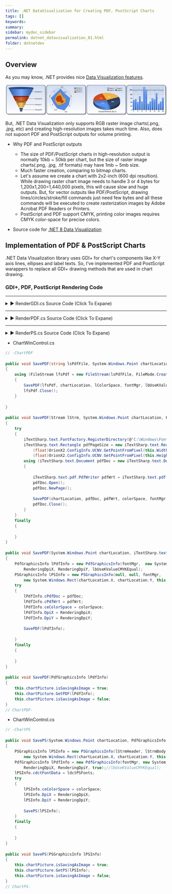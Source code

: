 ```yaml
---
title: .NET DataVisualization for Creating PDF, PostScript Charts 
tags: []
keywords:
summary: 
sidebar: mydoc_sidebar
permalink: dotnet_datavisualization_01.html
folder: dotnetdev
---
```


## Overview

As you may know, .NET provides nice [Data Visualization features](https://github.com/dotnet/winforms-datavisualization/tree/main).

![Chart Sample Images](chart_samples.png)

But, .NET Data Visualization only supports RGB raster image charts(.png, .jpg, etc) and creating high-resolution images takes much time. Also, does not supoort PDF and PostScript outputs for volume printing.

- Why PDF and PostScript outputs
    - The size of PDF/PostScript charts in high-resolution output is normally 10kb ~ 50kb per chart, but the size of raster image charts(.png, .jpg, .tif formats) may have 1mb ~ 5mb size.
    - Much faster creation, comparing to bitmap charts.
    - Let's assume we create a chart with 2x2-inch (600 dpi resultion). While drawing raster chart image needs to handle 3 or 4 bytes for 1,200x1,200=1,440,000 pixels, this will cause slow and huge outputs. But, for vector outputs like PDF/PostScript, drawing lines/circles/stroke/fill commands just need few bytes and all these commands will be executed to create rasterization images by Adobe Acrobat PDF Readers or Printers.
    - PostScript and PDF support CMYK, printing color images requires CMYK color-space for precise colors.

- Source code for [.NET 8 Data Visualization](https://github.com/heungwook/NET8_DataVisualization)


## Implementation of PDF & PostScript Charts

.NET Data Visualization library uses GDI+ for chart's components like X-Y axis lines, ellipses and label texts. So, I've implemented PDF and PostScript warappers to replace all GDI+ drawing methods that are used in chart drawing.

### GDI+, PDF, PostScript Rendering Code


- - -

<details>

<summary> ▶ RenderGDI.cs Source Code (Click To Expane)</summary> 

<pre>

<code>

//-------------------------------------------------------------
// <copyright company=�Microsoft Corporation?
//   Copyright ?Microsoft Corporation. All Rights Reserved.
// </copyright>
//-------------------------------------------------------------
// @owner=alexgor, deliant
//=================================================================
//  File:		RenderGDI.cs
//
//  Namespace:	DataVisualization.Charting
//
//	Classes:	RenderGDI
//
//  Purpose:	RenderGDI class is chart GDI+ rendering engine. It 
//              implements IChartRenderingEngine interface by mapping 
//              its methods to the drawing methods of GDI+. This 
//              rendering engine do not support animation.
//
//	Reviwed:	AG - Jul 15, 2003
//              AG - Microsoft 14, 2007
//
//===================================================================

#region Used namespaces

using System;
using System.Drawing;
using System.Drawing.Drawing2D;
using System.Drawing.Text;
using System.Drawing.Imaging;
using System.ComponentModel;
using System.Collections;
using System.Diagnostics.CodeAnalysis;

#if Microsoft_CONTROL

using Orion.DataVisualization.Charting.Utilities;
using Orion.DataVisualization.Charting.Borders3D;
#else
    //using System.Web.UI.DataVisualization.Charting.Utilities;
    //using System.Web.UI.DataVisualization.Charting.Borders3D;
#endif

#endregion

#if Microsoft_CONTROL
    namespace Orion.DataVisualization.Charting
#else
namespace System.Web.UI.DataVisualization.Charting

#endif
{
    /// <summary>
    /// GdiGraphics class is chart GDI+ rendering engine.
    /// </summary>
    [SuppressMessage("Microsoft.Naming", "CA1704:IdentifiersShouldBeSpelledCorrectly", MessageId = "Gdi")]
    internal class RenderGDI : IChartRenderingEngine
    {

        #region Constructors

        /// <summary>
        /// Default constructor
        /// </summary>
        public RenderGDI()
        {
        }

        #endregion // Constructor

        #region Drawing Methods

        /// <summary>
        /// Draws a line connecting two PointF structures.
        /// </summary>
        /// <param name="pen">Pen object that determines the color, width, and style of the line.</param>
        /// <param name="pt1">PointF structure that represents the first point to connect.</param>
        /// <param name="pt2">PointF structure that represents the second point to connect.</param>
        public void DrawLine(
            Pen pen,
            PointF pt1,
            PointF pt2
            )
        {
            _graphics.DrawLine(pen.ToGdiPen(), pt1, pt2);
        }

        /// <summary>
        /// Draws a line connecting the two points specified by coordinate pairs.
        /// </summary>
        /// <param name="pen">Pen object that determines the color, width, and style of the line.</param>
        /// <param name="x1">x-coordinate of the first point.</param>
        /// <param name="y1">y-coordinate of the first point.</param>
        /// <param name="x2">x-coordinate of the second point.</param>
        /// <param name="y2">y-coordinate of the second point.</param>
        public void DrawLine(
            Pen pen,
            float x1,
            float y1,
            float x2,
            float y2
            )
        {
            _graphics.DrawLine(pen.ToGdiPen(), x1, y1, x2, y2 );
        }

        /// <summary>
        /// Draws the specified portion of the specified Image object at the specified location and with the specified size.
        /// </summary>
        /// <param name="image">Image object to draw.</param>
        /// <param name="destRect">Rectangle structure that specifies the location and size of the drawn image. The image is scaled to fit the rectangle.</param>
        /// <param name="srcX">x-coordinate of the upper-left corner of the portion of the source image to draw.</param>
        /// <param name="srcY">y-coordinate of the upper-left corner of the portion of the source image to draw.</param>
        /// <param name="srcWidth">Width of the portion of the source image to draw.</param>
        /// <param name="srcHeight">Height of the portion of the source image to draw.</param>
        /// <param name="srcUnit">Member of the GraphicsUnit enumeration that specifies the units of measure used to determine the source rectangle.</param>
        /// <param name="imageAttr">ImageAttributes object that specifies recoloring and gamma information for the image object.</param>
        public void DrawImage(
            System.Drawing.Image image,
            Rectangle destRect,
            int srcX,
            int srcY,
            int srcWidth,
            int srcHeight,
            GraphicsUnit srcUnit,
            ImageAttributes imageAttr
            )
        {
            _graphics.DrawImage( 
                    image,
                    destRect,
                    srcX,
                    srcY,
                    srcWidth,
                    srcHeight,
                    srcUnit,
                    imageAttr
                );
        }

        /// <summary>
        /// Draws an ellipse defined by a bounding rectangle specified by 
        /// a pair of coordinates: a height, and a width.
        /// </summary>
        /// <param name="pen">Pen object that determines the color, width, and style of the ellipse.</param>
        /// <param name="x">x-coordinate of the upper-left corner of the bounding rectangle that defines the ellipse.</param>
        /// <param name="y">y-coordinate of the upper-left corner of the bounding rectangle that defines the ellipse.</param>
        /// <param name="width">Width of the bounding rectangle that defines the ellipse.</param>
        /// <param name="height">Height of the bounding rectangle that defines the ellipse.</param>
        public void DrawEllipse(
            Pen pen,
            float x,
            float y,
            float width,
            float height
            )
        {
            _graphics.DrawEllipse(pen.ToGdiPen(), x, y, width, height );
        }

        /// <summary>
        /// Draws a cardinal spline through a specified array of PointF structures 
        /// using a specified tension. The drawing begins offset from 
        /// the beginning of the array.
        /// </summary>
        /// <param name="pen">Pen object that determines the color, width, and height of the curve.</param>
        /// <param name="points">Array of PointF structures that define the spline.</param>
        /// <param name="offset">Offset from the first element in the array of the points parameter to the starting point in the curve.</param>
        /// <param name="numberOfSegments">Number of segments after the starting point to include in the curve.</param>
        /// <param name="tension">Value greater than or equal to 0.0F that specifies the tension of the curve.</param>
        public void DrawCurve(
            Pen pen,
            PointF[] points,
            int offset,
            int numberOfSegments,
            float tension
            )
        {
            _graphics.DrawCurve(pen.ToGdiPen(), points, offset,  numberOfSegments, tension );
        }

        /// <summary>
        /// Draws a rectangle specified by a coordinate pair: a width, and a height.
        /// </summary>
        /// <param name="pen">Pen object that determines the color, width, and style of the rectangle.</param>
        /// <param name="x">x-coordinate of the upper-left corner of the rectangle to draw.</param>
        /// <param name="y">y-coordinate of the upper-left corner of the rectangle to draw.</param>
        /// <param name="width">Width of the rectangle to draw.</param>
        /// <param name="height">Height of the rectangle to draw.</param>
        public void DrawRectangle(
            Pen pen,
            int x,
            int y,
            int width,
            int height
            )
        {
            _graphics.DrawRectangle(pen.ToGdiPen(), x, y, width, height );
        }

        /// <summary>
        /// Draws a polygon defined by an array of PointF structures.
        /// </summary>
        /// <param name="pen">Pen object that determines the color, width, and style of the polygon.</param>
        /// <param name="points">Array of PointF structures that represent the vertices of the polygon.</param>
        public void DrawPolygon(
            Pen pen,
            PointF[] points
            )
        {
            _graphics.DrawPolygon(pen.ToGdiPen(), points );
        }

        /// <summary>
        /// Draws the specified text string in the specified rectangle with the specified Brush and Font objects using the formatting properties of the specified StringFormat object.
        /// </summary>
        /// <param name="s">String to draw.</param>
        /// <param name="font">Font object that defines the text format of the string.</param>
        /// <param name="brush">Brush object that determines the color and texture of the drawn text.</param>
        /// <param name="layoutRectangle">RectangleF structure that specifies the location of the drawn text.</param>
        /// <param name="format">StringFormat object that specifies formatting properties, such as line spacing and alignment, that are applied to the drawn text.</param>
        public void DrawString(
            string s,
            Font font,
            Brush brush,
            RectangleF layoutRectangle,
            StringFormat format
            )
        {
            _graphics.DrawString( s, font, brush.ToGdiBrush(), layoutRectangle, format );
        }

        /// <summary>
        /// Draws the specified text string at the specified location with the specified Brush and Font objects using the formatting properties of the specified StringFormat object.
        /// </summary>
        /// <param name="s">String to draw.</param>
        /// <param name="font">Font object that defines the text format of the string.</param>
        /// <param name="brush">Brush object that determines the color and texture of the drawn text.</param>
        /// <param name="point">PointF structure that specifies the upper-left corner of the drawn text.</param>
        /// <param name="format">StringFormat object that specifies formatting properties, such as line spacing and alignment, that are applied to the drawn text.</param>
        public void DrawString(
            string s,
            Font font,
            Brush brush,
            PointF point,
            StringFormat format
            )
        {
            _graphics.DrawString( s, font, brush.ToGdiBrush(), point, format );
        }

        /// <summary>
        /// Draws the specified portion of the specified Image object at the specified location and with the specified size.
        /// </summary>
        /// <param name="image">Image object to draw.</param>
        /// <param name="destRect">Rectangle structure that specifies the location and size of the drawn image. The image is scaled to fit the rectangle.</param>
        /// <param name="srcX">x-coordinate of the upper-left corner of the portion of the source image to draw.</param>
        /// <param name="srcY">y-coordinate of the upper-left corner of the portion of the source image to draw.</param>
        /// <param name="srcWidth">Width of the portion of the source image to draw.</param>
        /// <param name="srcHeight">Height of the portion of the source image to draw.</param>
        /// <param name="srcUnit">Member of the GraphicsUnit enumeration that specifies the units of measure used to determine the source rectangle.</param>
        /// <param name="imageAttrs">ImageAttributes object that specifies recoloring and gamma information for the image object.</param>
        public void DrawImage(
            System.Drawing.Image image,
            Rectangle destRect,
            float srcX,
            float srcY,
            float srcWidth,
            float srcHeight,
            GraphicsUnit srcUnit,
            ImageAttributes imageAttrs
            )
        {
            _graphics.DrawImage( image, destRect, srcX, srcY, srcWidth, srcHeight, srcUnit, imageAttrs );
        }

        /// <summary>
        /// Draws a rectangle specified by a coordinate pair: a width, and a height.
        /// </summary>
        /// <param name="pen">A Pen object that determines the color, width, and style of the rectangle.</param>
        /// <param name="x">The x-coordinate of the upper-left corner of the rectangle to draw.</param>
        /// <param name="y">The y-coordinate of the upper-left corner of the rectangle to draw.</param>
        /// <param name="width">The width of the rectangle to draw.</param>
        /// <param name="height">The height of the rectangle to draw.</param>
        public void DrawRectangle(
            Pen pen,
            float x,
            float y,
            float width,
            float height
            )
        {
            _graphics.DrawRectangle(pen.ToGdiPen(), x, y, width, height );
        }

        /// <summary>
        /// Draws a GraphicsPath object.
        /// </summary>
        /// <param name="pen">Pen object that determines the color, width, and style of the path.</param>
        /// <param name="path">GraphicsPath object to draw.</param>
        public void DrawPath(
            Pen pen,
            GraphicsPath path
            )
        {
            _graphics.DrawPath(pen.ToGdiPen(), path );
        }

        /// <summary>
        /// Draws a pie shape defined by an ellipse specified by a coordinate pair: a width, a height and two radial lines.
        /// </summary>
        /// <param name="pen">Pen object that determines the color, width, and style of the pie shape.</param>
        /// <param name="x">x-coordinate of the upper-left corner of the bounding rectangle that defines the ellipse from which the pie shape comes.</param>
        /// <param name="y">y-coordinate of the upper-left corner of the bounding rectangle that defines the ellipse from which the pie shape comes.</param>
        /// <param name="width">Width of the bounding rectangle that defines the ellipse from which the pie shape comes.</param>
        /// <param name="height">Height of the bounding rectangle that defines the ellipse from which the pie shape comes.</param>
        /// <param name="startAngle">Angle measured in degrees clockwise from the x-axis to the first side of the pie shape.</param>
        /// <param name="sweepAngle">Angle measured in degrees clockwise from the startAngle parameter to the second side of the pie shape.</param>
        public void DrawPie(
            Pen pen,
            float x,
            float y,
            float width,
            float height,
            float startAngle,
            float sweepAngle
            )
        {
            _graphics.DrawPie(pen.ToGdiPen(), x, y, width, height, startAngle, sweepAngle );
        }

        /// <summary>
        /// Draws an arc representing a portion of an ellipse specified by a pair of coordinates: a width, and a height.
        /// </summary>
        /// <param name="pen">Pen object that determines the color, width, and style of the arc.</param>
        /// <param name="x">x-coordinate of the upper-left corner of the rectangle that defines the ellipse.</param>
        /// <param name="y">y-coordinate of the upper-left corner of the rectangle that defines the ellipse.</param>
        /// <param name="width">Width of the rectangle that defines the ellipse.</param>
        /// <param name="height">Height of the rectangle that defines the ellipse.</param>
        /// <param name="startAngle">Angle in degrees measured clockwise from the x-axis to the starting point of the arc.</param>
        /// <param name="sweepAngle">Angle in degrees measured clockwise from the startAngle parameter to ending point of the arc.</param>
        public void DrawArc(
            Pen pen,
            float x,
            float y,
            float width,
            float height,
            float startAngle,
            float sweepAngle
            )
        {
            _graphics.DrawArc(pen.ToGdiPen(), x, y, width, height, startAngle, sweepAngle );
        }

        /// <summary>
        /// Draws the specified Image object at the specified location and with the specified size.
        /// </summary>
        /// <param name="image">Image object to draw.</param>
        /// <param name="rect">RectangleF structure that specifies the location and size of the drawn image.</param>
        public void DrawImage(
            System.Drawing.Image image,
            RectangleF rect
            )
        {
            _graphics.DrawImage( image, rect );
        }

        /// <summary>
        /// Draws an ellipse defined by a bounding RectangleF.
        /// </summary>
        /// <param name="pen">Pen object that determines the color, width, and style of the ellipse.</param>
        /// <param name="rect">RectangleF structure that defines the boundaries of the ellipse.</param>
        public void DrawEllipse(
            Pen pen,
            RectangleF rect
            )
        {
            _graphics.DrawEllipse(pen.ToGdiPen(), rect );
        }

        /// <summary>
        /// Draws a series of line segments that connect an array of PointF structures.
        /// </summary>
        /// <param name="pen">Pen object that determines the color, width, and style of the line segments.</param>
        /// <param name="points">Array of PointF structures that represent the points to connect.</param>
        public void DrawLines(
            Pen pen,
            PointF[] points
            )
        {
            _graphics.DrawLines(pen.ToGdiPen(), points );
        }

        #endregion // Drawing Methods

        #region Filling Methods

        /// <summary>
        /// Fills the interior of an ellipse defined by a bounding rectangle 
        /// specified by a RectangleF structure.
        /// </summary>
        /// <param name="brush">Brush object that determines the characteristics of the fill.</param>
        /// <param name="rect">RectangleF structure that represents the bounding rectangle that defines the ellipse.</param>
        public void FillEllipse(
            Brush brush,
            RectangleF rect
            )
        {
            _graphics.FillEllipse( brush.ToGdiBrush(), rect );
        }

        /// <summary>
        /// Fills the interior of a GraphicsPath object.
        /// </summary>
        /// <param name="brush">Brush object that determines the characteristics of the fill.</param>
        /// <param name="path">GraphicsPath object that represents the path to fill.</param>
        public void FillPath(
            Brush brush,
            GraphicsPath path
            )
        {
            _graphics.FillPath( brush.ToGdiBrush(), path );
        }

        /// <summary>
        /// Fills the interior of a Region object.
        /// </summary>
        /// <param name="brush">Brush object that determines the characteristics of the fill.</param>
        /// <param name="region">Region object that represents the area to fill.</param>
        public void FillRegion(
            Brush brush,
            Region region
            )
        {
            _graphics.FillRegion( brush.ToGdiBrush(), region );
        }

        /// <summary>
        /// Fills the interior of a rectangle specified by a RectangleF structure.
        /// </summary>
        /// <param name="brush">Brush object that determines the characteristics of the fill.</param>
        /// <param name="rect">RectangleF structure that represents the rectangle to fill.</param>
        public void FillRectangle(
            Brush brush,
            RectangleF rect
            )
        {
            _graphics.FillRectangle( brush.ToGdiBrush(), rect );
        }

        /// <summary>
        /// Fills the interior of a rectangle specified by a pair of coordinates, a width, and a height.
        /// </summary>
        /// <param name="brush">Brush object that determines the characteristics of the fill.</param>
        /// <param name="x">x-coordinate of the upper-left corner of the rectangle to fill.</param>
        /// <param name="y">y-coordinate of the upper-left corner of the rectangle to fill.</param>
        /// <param name="width">Width of the rectangle to fill.</param>
        /// <param name="height">Height of the rectangle to fill.</param>
        public void FillRectangle(
            Brush brush,
            float x,
            float y,
            float width,
            float height
            )
        {
            _graphics.FillRectangle( brush.ToGdiBrush(), x, y, width, height );
        }

        /// <summary>
        /// Fills the interior of a polygon defined by an array of points specified by PointF structures .
        /// </summary>
        /// <param name="brush">Brush object that determines the characteristics of the fill.</param>
        /// <param name="points">Array of PointF structures that represent the vertices of the polygon to fill.</param>
        public void FillPolygon(
            Brush brush,
            PointF[] points
            )
        {
            _graphics.FillPolygon( brush.ToGdiBrush(), points );
        }

        /// <summary>
        /// Fills the interior of a pie section defined by an ellipse 
        /// specified by a pair of coordinates, a width, and a height 
        /// and two radial lines.
        /// </summary>
        /// <param name="brush">Brush object that determines the characteristics of the fill.</param>
        /// <param name="x">x-coordinate of the upper-left corner of the bounding rectangle that defines the ellipse from which the pie section comes.</param>
        /// <param name="y">y-coordinate of the upper-left corner of the bounding rectangle that defines the ellipse from which the pie section comes.</param>
        /// <param name="width">Width of the bounding rectangle that defines the ellipse from which the pie section comes.</param>
        /// <param name="height">Height of the bounding rectangle that defines the ellipse from which the pie section comes.</param>
        /// <param name="startAngle">Angle in degrees measured clockwise from the x-axis to the first side of the pie section.</param>
        /// <param name="sweepAngle">Angle in degrees measured clockwise from the startAngle parameter to the second side of the pie section.</param>
        public void FillPie(
            Brush brush,
            float x,
            float y,
            float width,
            float height,
            float startAngle,
            float sweepAngle
            )
        {
            _graphics.FillPie( brush.ToGdiBrush(), x, y, width, height, startAngle, sweepAngle );
        }

        #endregion // Filling Methods

        #region Other Methods

        /// <summary>
        /// Measures the specified string when drawn with the specified 
        /// Font object and formatted with the specified StringFormat object.
        /// </summary>
        /// <param name="text">String to measure.</param>
        /// <param name="font">Font object defines the text format of the string.</param>
        /// <param name="layoutArea">SizeF structure that specifies the maximum layout area for the text.</param>
        /// <param name="stringFormat">StringFormat object that represents formatting information, such as line spacing, for the string.</param>
        /// <returns>This method returns a SizeF structure that represents the size, in pixels, of the string specified in the text parameter as drawn with the font parameter and the stringFormat parameter.</returns>
        public SizeF MeasureString(
            string text,
            Font font,
            SizeF layoutArea,
            StringFormat stringFormat
            )
        {
            return _graphics.MeasureString( text, font, layoutArea, stringFormat );
        }

        /// <summary>
        /// Measures the specified string when drawn with the specified 
        /// Font object and formatted with the specified StringFormat object.
        /// </summary>
        /// <param name="text">String to measure.</param>
        /// <param name="font">Font object defines the text format of the string.</param>
        /// <returns>This method returns a SizeF structure that represents the size, in pixels, of the string specified in the text parameter as drawn with the font parameter and the stringFormat parameter.</returns>
        public SizeF MeasureString(
            string text,
            Font font
            )
        {
            return _graphics.MeasureString( text, font );
        }

        /// <summary>
        /// Saves the current state of this Graphics object and identifies the saved state with a GraphicsState object.
        /// </summary>
        /// <returns>This method returns a GraphicsState object that represents the saved state of this Graphics object.</returns>
        public GraphicsState Save()
        {
            return _graphics.Save();
        }

        /// <summary>
        /// Restores the state of this Graphics object to the state represented by a GraphicsState object.
        /// </summary>
        /// <param name="gstate">GraphicsState object that represents the state to which to restore this Graphics object.</param>
        public void Restore(
            GraphicsState gstate
            )
        {
            _graphics.Restore( gstate );
        }

        /// <summary>
        /// Resets the clip region of this Graphics object to an infinite region.
        /// </summary>
        public void ResetClip()
        {
            _graphics.ResetClip();
        }

        /// <summary>
        /// Sets the clipping region of this Graphics object to the rectangle specified by a RectangleF structure.
        /// </summary>
        /// <param name="rect">RectangleF structure that represents the new clip region.</param>
        public void SetClip(
            RectangleF rect
            )
        {
            _graphics.SetClip( rect );
        }

        /// <summary>
        /// Sets the clipping region of this Graphics object to the result of the 
        /// specified operation combining the current clip region and the 
        /// specified GraphicsPath object.
        /// </summary>
        /// <param name="path">GraphicsPath object to combine.</param>
        /// <param name="combineMode">Member of the CombineMode enumeration that specifies the combining operation to use.</param>
        public void SetClip(
            GraphicsPath path,
            CombineMode combineMode
            )
        {
            _graphics.SetClip( path, combineMode );
        }

        /// <summary>
        /// Prepends the specified translation to the transformation matrix of this Graphics object.
        /// </summary>
        /// <param name="dx">x component of the translation.</param>
        /// <param name="dy">y component of the translation.</param>
        public void TranslateTransform(
            float dx,
            float dy
            )
        {
            _graphics.TranslateTransform( dx, dy );
        }

        /// <summary>
        /// This method starts Selection mode
        /// </summary>
        /// <param name="hRef">The location of the referenced object, expressed as a URI reference.</param>
        /// <param name="title">Title which could be used for tooltips.</param>
        public void BeginSelection( string hRef, string title )
        {
            // Not supported for GDI+
        }

        /// <summary>
        /// This method stops Selection mode
        /// </summary>
        public void EndSelection( )
        {
            // Not supported for GDI+
        }


        #endregion // Other Methods

        #region Properties

        /// <summary>
        /// Gets or sets the world transformation for this Graphics object.
        /// </summary>
        public Matrix Transform
        {
            get
            {
                return _graphics.Transform;
            }
            set
            {
                _graphics.Transform = value;
            }
        }

        /// <summary>
        /// Gets or sets the rendering quality for this Graphics object.
        /// </summary>
        public SmoothingMode SmoothingMode 
        {
            get
            {
                return _graphics.SmoothingMode;
            }
            set
            {
                _graphics.SmoothingMode = value;
            }
        }

        /// <summary>
        /// Gets or sets the rendering mode for text associated with this Graphics object.
        /// </summary>
        public TextRenderingHint TextRenderingHint 
        {
            get
            {
                return _graphics.TextRenderingHint;
            }
            set
            {
                _graphics.TextRenderingHint = value;
            }
        }

        public CompositingQuality CompositingQuality
        {
            get
            {
                return _graphics.CompositingQuality;
            }
            set
            {
                _graphics.CompositingQuality = value;
            }
        }
        public InterpolationMode InterpolationMode
        {
            get
            {
                return _graphics.InterpolationMode;
            }
            set
            {
                _graphics.InterpolationMode = value;
            }
        }
        /// <summary>
        /// Gets or sets a Region object that limits the drawing region of this Graphics object.
        /// </summary>
        public Region Clip 
        {
            get
            {
                return _graphics.Clip;
            }
            set
            {
                _graphics.Clip = value;
            }
        }

        /// <summary>
        /// Gets a value indicating whether the clipping region of this Graphics object is empty.
        /// </summary>
        public bool IsClipEmpty 
        {
            get
            {
                return _graphics.IsClipEmpty;
            }
        }

        /// <summary>
        /// Reference to the Graphics object
        /// </summary>
        public IRenderingGraphics Graphics
        {
            get
            {
                return _renderingGraphics;
            }
            set
            {
                _renderingGraphics = value;
            }
        }

        #endregion // Properties

        #region Fields


        /// <summary>
        /// Graphics object
        /// </summary>

        IRenderingGraphics _renderingGraphics = null; 

        Graphics _graphics { get => (_renderingGraphics as RenderingGraphicsGDI).GraphicsGdi; }

        #endregion // Fields
    }
}

</code>

</pre>

</details>


- - -

<details>

<summary> ▶ RenderPDF.cs Source Code (Click To Expane)</summary> 

<pre>

<code>

//=================================================================
//  File:		RenderPDF.cs
//
//  Namespace:	DataVisualization.Charting
//
//	Classes:	RenderPDF
//
//  Purpose:	RenderPDF class is chart PDF rendering engine. It 
//              implements IChartRenderingEngine interface by mapping 
//              its methods to the drawing methods of PDF. 
//
//	Reviwed:	
//===================================================================

#region Used namespaces

using System;
using System.Drawing;
using System.Drawing.Drawing2D;
using System.Drawing.Text;
using System.Drawing.Imaging;
using System.ComponentModel;
using System.Collections;
using System.Diagnostics.CodeAnalysis;

#if Microsoft_CONTROL

using Orion.DataVisualization.Charting.Utilities;
using Orion.DataVisualization.Charting.Borders3D;
#else
	//using System.Web.UI.DataVisualization.Charting.Utilities;
	//using System.Web.UI.DataVisualization.Charting.Borders3D;
#endif

#endregion

#if Microsoft_CONTROL
namespace Orion.DataVisualization.Charting
#else
namespace System.Web.UI.DataVisualization.Charting

#endif
{
	/// <summary>
	/// GdiGraphics class is chart GDI+ rendering engine.
	/// </summary>
	[SuppressMessage("Microsoft.Naming", "CA1704:IdentifiersShouldBeSpelledCorrectly", MessageId = "Gdi")]
    internal class RenderPDF : IChartRenderingEngine
	{
		public PdfGraphicsInfo cGraphics;
			
		#region Constructors

		/// <summary>
		/// Default constructor
		/// </summary>
		public RenderPDF(PdfGraphicsInfo lPdfInfo)
		{
			cGraphics = lPdfInfo;
		}

		#endregion // Constructor

		#region Drawing Methods

		/// <summary>
		/// Draws a line connecting two PointF structures.
		/// </summary>
		/// <param name="pen">Pen object that determines the color, width, and style of the line.</param>
		/// <param name="pt1">PointF structure that represents the first point to connect.</param>
		/// <param name="pt2">PointF structure that represents the second point to connect.</param>
		public void DrawLine(
			Pen pen,
			PointF pt1,
			PointF pt2
			)
		{
			_graphicsGdi.DrawLine(pen.ToGdiPen(), pt1, pt2);
			_graphicsPdf.DrawLine(pen, pt1, pt2);

		}

		/// <summary>
		/// Draws a line connecting the two points specified by coordinate pairs.
		/// </summary>
		/// <param name="pen">Pen object that determines the color, width, and style of the line.</param>
		/// <param name="x1">x-coordinate of the first point.</param>
		/// <param name="y1">y-coordinate of the first point.</param>
		/// <param name="x2">x-coordinate of the second point.</param>
		/// <param name="y2">y-coordinate of the second point.</param>
		public void DrawLine(
			Pen pen,
			float x1,
			float y1,
			float x2,
			float y2
			)
		{
			_graphicsGdi.DrawLine( pen.ToGdiPen(), x1, y1, x2, y2 );
			_graphicsPdf.DrawLine(pen, new PointF(x1, y1), new PointF(x2, y2));
		}

		/// <summary>
		/// Draws the specified portion of the specified Image object at the specified location and with the specified size.
		/// </summary>
		/// <param name="image">Image object to draw.</param>
		/// <param name="destRect">Rectangle structure that specifies the location and size of the drawn image. The image is scaled to fit the rectangle.</param>
		/// <param name="srcX">x-coordinate of the upper-left corner of the portion of the source image to draw.</param>
		/// <param name="srcY">y-coordinate of the upper-left corner of the portion of the source image to draw.</param>
		/// <param name="srcWidth">Width of the portion of the source image to draw.</param>
		/// <param name="srcHeight">Height of the portion of the source image to draw.</param>
		/// <param name="srcUnit">Member of the GraphicsUnit enumeration that specifies the units of measure used to determine the source rectangle.</param>
		/// <param name="imageAttr">ImageAttributes object that specifies recoloring and gamma information for the image object.</param>
		public void DrawImage(
			System.Drawing.Image image,
			Rectangle destRect,
			int srcX,
			int srcY,
			int srcWidth,
			int srcHeight,
			GraphicsUnit srcUnit,
			ImageAttributes imageAttr
			)
		{
			_graphicsGdi.DrawImage( 
					image,
					destRect,
					srcX,
					srcY,
					srcWidth,
					srcHeight,
					srcUnit,
					imageAttr
				);
		}

		/// <summary>
		/// Draws the specified portion of the specified Image object at the specified location and with the specified size.
		/// </summary>
		/// <param name="image">Image object to draw.</param>
		/// <param name="destRect">Rectangle structure that specifies the location and size of the drawn image. The image is scaled to fit the rectangle.</param>
		/// <param name="srcX">x-coordinate of the upper-left corner of the portion of the source image to draw.</param>
		/// <param name="srcY">y-coordinate of the upper-left corner of the portion of the source image to draw.</param>
		/// <param name="srcWidth">Width of the portion of the source image to draw.</param>
		/// <param name="srcHeight">Height of the portion of the source image to draw.</param>
		/// <param name="srcUnit">Member of the GraphicsUnit enumeration that specifies the units of measure used to determine the source rectangle.</param>
		/// <param name="imageAttrs">ImageAttributes object that specifies recoloring and gamma information for the image object.</param>
		public void DrawImage(
			System.Drawing.Image image,
			Rectangle destRect,
			float srcX,
			float srcY,
			float srcWidth,
			float srcHeight,
			GraphicsUnit srcUnit,
			ImageAttributes imageAttrs
			)
		{
			_graphicsGdi.DrawImage(image, destRect, srcX, srcY, srcWidth, srcHeight, srcUnit, imageAttrs);
		}


		/// <summary>
		/// Draws the specified Image object at the specified location and with the specified size.
		/// </summary>
		/// <param name="image">Image object to draw.</param>
		/// <param name="rect">RectangleF structure that specifies the location and size of the drawn image.</param>
		public void DrawImage(
			System.Drawing.Image image,
			RectangleF rect
			)
		{
			_graphicsGdi.DrawImage( image, rect );
		}


		/// <summary>
		/// Draws an ellipse defined by a bounding rectangle specified by 
		/// a pair of coordinates: a height, and a width.
		/// </summary>
		/// <param name="pen">Pen object that determines the color, width, and style of the ellipse.</param>
		/// <param name="x">x-coordinate of the upper-left corner of the bounding rectangle that defines the ellipse.</param>
		/// <param name="y">y-coordinate of the upper-left corner of the bounding rectangle that defines the ellipse.</param>
		/// <param name="width">Width of the bounding rectangle that defines the ellipse.</param>
		/// <param name="height">Height of the bounding rectangle that defines the ellipse.</param>
		public void DrawEllipse(
			Pen pen,
			float x,
			float y,
			float width,
			float height
			)
		{
			_graphicsGdi.DrawEllipse( pen.ToGdiPen(), x, y, width, height );
			_graphicsPdf.DrawEllipse(pen, x, y, width, height);
		}

		/// <summary>
		/// Draws an ellipse defined by a bounding RectangleF.
		/// </summary>
		/// <param name="pen">Pen object that determines the color, width, and style of the ellipse.</param>
		/// <param name="rect">RectangleF structure that defines the boundaries of the ellipse.</param>
		public void DrawEllipse(
			Pen pen,
			RectangleF rect
			)
		{
			_graphicsGdi.DrawEllipse(pen.ToGdiPen(), rect);
			_graphicsPdf.DrawEllipse(pen, rect.X, rect.Y, rect.Width, rect.Height);
		}


		/// <summary>
		/// Draws a cardinal spline through a specified array of PointF structures 
		/// using a specified tension. The drawing begins offset from 
		/// the beginning of the array.
		/// </summary>
		/// <param name="pen">Pen object that determines the color, width, and height of the curve.</param>
		/// <param name="points">Array of PointF structures that define the spline.</param>
		/// <param name="offset">Offset from the first element in the array of the points parameter to the starting point in the curve.</param>
		/// <param name="numberOfSegments">Number of segments after the starting point to include in the curve.</param>
		/// <param name="tension">Value greater than or equal to 0.0F that specifies the tension of the curve.</param>
		public void DrawCurve(
			Pen pen,
			PointF[] points,
			int offset,
			int numberOfSegments,
			float tension
			)
		{
			_graphicsGdi.DrawCurve( pen.ToGdiPen(), points, offset,  numberOfSegments, tension );
			_graphicsPdf.DrawCurve(pen, points, offset, numberOfSegments, tension);
		}

		/// <summary>
		/// Draws a rectangle specified by a coordinate pair: a width, and a height.
		/// </summary>
		/// <param name="pen">Pen object that determines the color, width, and style of the rectangle.</param>
		/// <param name="x">x-coordinate of the upper-left corner of the rectangle to draw.</param>
		/// <param name="y">y-coordinate of the upper-left corner of the rectangle to draw.</param>
		/// <param name="width">Width of the rectangle to draw.</param>
		/// <param name="height">Height of the rectangle to draw.</param>
		public void DrawRectangle(
			Pen pen,
			int x,
			int y,
			int width,
			int height
			)
		{
			_graphicsGdi.DrawRectangle( pen.ToGdiPen(), x, y, width, height );
			_graphicsPdf.DrawRectangle(pen, x, y, width, height);
		}

		/// <summary>
		/// Draws a rectangle specified by a coordinate pair: a width, and a height.
		/// </summary>
		/// <param name="pen">A Pen object that determines the color, width, and style of the rectangle.</param>
		/// <param name="x">The x-coordinate of the upper-left corner of the rectangle to draw.</param>
		/// <param name="y">The y-coordinate of the upper-left corner of the rectangle to draw.</param>
		/// <param name="width">The width of the rectangle to draw.</param>
		/// <param name="height">The height of the rectangle to draw.</param>
		public void DrawRectangle(
			Pen pen,
			float x,
			float y,
			float width,
			float height
			)
		{
			_graphicsGdi.DrawRectangle(pen.ToGdiPen(), x, y, width, height);
			_graphicsPdf.DrawRectangle(pen, x, y, width, height);
		}

		/// <summary>
		/// Draws a polygon defined by an array of PointF structures.
		/// </summary>
		/// <param name="pen">Pen object that determines the color, width, and style of the polygon.</param>
		/// <param name="points">Array of PointF structures that represent the vertices of the polygon.</param>
		public void DrawPolygon(
			Pen pen,
			PointF[] points
			)
		{
			_graphicsGdi.DrawPolygon( pen.ToGdiPen(), points );
			_graphicsPdf.DrawPolygon(pen, points);
		}


		/// <summary>
		/// Draws a series of line segments that connect an array of PointF structures.
		/// </summary>
		/// <param name="pen">Pen object that determines the color, width, and style of the line segments.</param>
		/// <param name="points">Array of PointF structures that represent the points to connect.</param>
		public void DrawLines(
			Pen pen,
			PointF[] points
			)
		{
			_graphicsGdi.DrawLines(pen.ToGdiPen(), points);
			_graphicsPdf.DrawLines(pen, points);
		}

		/// <summary>
		/// Draws the specified text string in the specified rectangle with the specified Brush and Font objects using the formatting properties of the specified StringFormat object.
		/// </summary>
		/// <param name="s">String to draw.</param>
		/// <param name="font">Font object that defines the text format of the string.</param>
		/// <param name="brush">Brush object that determines the color and texture of the drawn text.</param>
		/// <param name="layoutRectangle">RectangleF structure that specifies the location of the drawn text.</param>
		/// <param name="format">StringFormat object that specifies formatting properties, such as line spacing and alignment, that are applied to the drawn text.</param>
		public void DrawString(
			string s,
			Font font,
			Brush brush,
			RectangleF layoutRectangle,
			StringFormat format
			)
		{
			_graphicsGdi.DrawString( s, font, brush.ToGdiBrush(), layoutRectangle, format );
			_graphicsPdf.DrawString(s, font, brush, layoutRectangle, format);
		}

		/// <summary>
		/// Draws the specified text string at the specified location with the specified Brush and Font objects using the formatting properties of the specified StringFormat object.
		/// </summary>
		/// <param name="s">String to draw.</param>
		/// <param name="font">Font object that defines the text format of the string.</param>
		/// <param name="brush">Brush object that determines the color and texture of the drawn text.</param>
		/// <param name="point">PointF structure that specifies the upper-left corner of the drawn text.</param>
		/// <param name="format">StringFormat object that specifies formatting properties, such as line spacing and alignment, that are applied to the drawn text.</param>
		public void DrawString(
			string s,
			Font font,
			Brush brush,
			PointF point,
			StringFormat format
			)
		{
			_graphicsGdi.DrawString( s, font, brush.ToGdiBrush(), point, format );
			_graphicsPdf.DrawString(s, font, brush, point, format);
		}


		/// <summary>
		/// Draws a GraphicsPath object.
		/// </summary>
		/// <param name="pen">Pen object that determines the color, width, and style of the path.</param>
		/// <param name="path">GraphicsPath object to draw.</param>
		public void DrawPath(
			Pen pen,
			GraphicsPath path
			)
		{
			_graphicsGdi.DrawPath( pen.ToGdiPen(), path );
			_graphicsPdf.DrawPath(pen, path);
		}

		/// <summary>
		/// Draws a pie shape defined by an ellipse specified by a coordinate pair: a width, a height and two radial lines.
		/// </summary>
		/// <param name="pen">Pen object that determines the color, width, and style of the pie shape.</param>
		/// <param name="x">x-coordinate of the upper-left corner of the bounding rectangle that defines the ellipse from which the pie shape comes.</param>
		/// <param name="y">y-coordinate of the upper-left corner of the bounding rectangle that defines the ellipse from which the pie shape comes.</param>
		/// <param name="width">Width of the bounding rectangle that defines the ellipse from which the pie shape comes.</param>
		/// <param name="height">Height of the bounding rectangle that defines the ellipse from which the pie shape comes.</param>
		/// <param name="startAngle">Angle measured in degrees clockwise from the x-axis to the first side of the pie shape.</param>
		/// <param name="sweepAngle">Angle measured in degrees clockwise from the startAngle parameter to the second side of the pie shape.</param>
		public void DrawPie(
			Pen pen,
			float x,
			float y,
			float width,
			float height,
			float startAngle,
			float sweepAngle
			)
		{
			_graphicsGdi.DrawPie( pen.ToGdiPen(), x, y, width, height, startAngle, sweepAngle );
			_graphicsPdf.DrawPie(pen, x, y, width, height, startAngle, sweepAngle);
		}

		/// <summary>
		/// Draws an arc representing a portion of an ellipse specified by a pair of coordinates: a width, and a height.
		/// </summary>
		/// <param name="pen">Pen object that determines the color, width, and style of the arc.</param>
		/// <param name="x">x-coordinate of the upper-left corner of the rectangle that defines the ellipse.</param>
		/// <param name="y">y-coordinate of the upper-left corner of the rectangle that defines the ellipse.</param>
		/// <param name="width">Width of the rectangle that defines the ellipse.</param>
		/// <param name="height">Height of the rectangle that defines the ellipse.</param>
		/// <param name="startAngle">Angle in degrees measured clockwise from the x-axis to the starting point of the arc.</param>
		/// <param name="sweepAngle">Angle in degrees measured clockwise from the startAngle parameter to ending point of the arc.</param>
		public void DrawArc(
			Pen pen,
			float x,
			float y,
			float width,
			float height,
			float startAngle,
			float sweepAngle
			)
		{
			_graphicsGdi.DrawArc( pen.ToGdiPen(), x, y, width, height, startAngle, sweepAngle );
			_graphicsPdf.DrawArc(pen, x, y, width, height, startAngle, sweepAngle);
		}



		#endregion // Drawing Methods

		#region Filling Methods

		/// <summary>
		/// Fills the interior of an ellipse defined by a bounding rectangle 
		/// specified by a RectangleF structure.
		/// </summary>
		/// <param name="brush">Brush object that determines the characteristics of the fill.</param>
		/// <param name="rect">RectangleF structure that represents the bounding rectangle that defines the ellipse.</param>
		public void FillEllipse(
			Brush brush,
			RectangleF rect
			)
		{
			_graphicsGdi.FillEllipse( brush.ToGdiBrush(), rect );
			_graphicsPdf.FillEllipse(brush, rect);
		}

		/// <summary>
		/// Fills the interior of a GraphicsPath object.
		/// </summary>
		/// <param name="brush">Brush object that determines the characteristics of the fill.</param>
		/// <param name="path">GraphicsPath object that represents the path to fill.</param>
		public void FillPath(
			Brush brush,
			GraphicsPath path
			)
		{
			_graphicsGdi.FillPath( brush.ToGdiBrush(), path );
			_graphicsPdf.FillPath(brush, path);
		}

		/// <summary>
		/// Fills the interior of a Region object.
		/// </summary>
		/// <param name="brush">Brush object that determines the characteristics of the fill.</param>
		/// <param name="region">Region object that represents the area to fill.</param>
		public void FillRegion(
			Brush brush,
			Region region
			)
		{
			_graphicsGdi.FillRegion( brush.ToGdiBrush(), region );
			_graphicsPdf.FillRegion(brush, region);
		}

		/// <summary>
		/// Fills the interior of a rectangle specified by a RectangleF structure.
		/// </summary>
		/// <param name="brush">Brush object that determines the characteristics of the fill.</param>
		/// <param name="rect">RectangleF structure that represents the rectangle to fill.</param>
		public void FillRectangle(
			Brush brush,
			RectangleF rect
			)
		{
			_graphicsGdi.FillRectangle( brush.ToGdiBrush(), rect );
			_graphicsPdf.FillRectangle(brush, rect);
		}

		/// <summary>
		/// Fills the interior of a rectangle specified by a pair of coordinates, a width, and a height.
		/// </summary>
		/// <param name="brush">Brush object that determines the characteristics of the fill.</param>
		/// <param name="x">x-coordinate of the upper-left corner of the rectangle to fill.</param>
		/// <param name="y">y-coordinate of the upper-left corner of the rectangle to fill.</param>
		/// <param name="width">Width of the rectangle to fill.</param>
		/// <param name="height">Height of the rectangle to fill.</param>
		public void FillRectangle(
			Brush brush,
			float x,
			float y,
			float width,
			float height
			)
		{
			_graphicsGdi.FillRectangle( brush.ToGdiBrush(), x, y, width, height );
			_graphicsPdf.FillRectangle(brush, x, y, width, height);
		}

		/// <summary>
		/// Fills the interior of a polygon defined by an array of points specified by PointF structures .
		/// </summary>
		/// <param name="brush">Brush object that determines the characteristics of the fill.</param>
		/// <param name="points">Array of PointF structures that represent the vertices of the polygon to fill.</param>
		public void FillPolygon(
			Brush brush,
			PointF[] points
			)
		{
			_graphicsGdi.FillPolygon( brush.ToGdiBrush(), points );
			_graphicsPdf.FillPolygon(brush, points);
		}

		/// <summary>
		/// Fills the interior of a pie section defined by an ellipse 
		/// specified by a pair of coordinates, a width, and a height 
		/// and two radial lines.
		/// </summary>
		/// <param name="brush">Brush object that determines the characteristics of the fill.</param>
		/// <param name="x">x-coordinate of the upper-left corner of the bounding rectangle that defines the ellipse from which the pie section comes.</param>
		/// <param name="y">y-coordinate of the upper-left corner of the bounding rectangle that defines the ellipse from which the pie section comes.</param>
		/// <param name="width">Width of the bounding rectangle that defines the ellipse from which the pie section comes.</param>
		/// <param name="height">Height of the bounding rectangle that defines the ellipse from which the pie section comes.</param>
		/// <param name="startAngle">Angle in degrees measured clockwise from the x-axis to the first side of the pie section.</param>
		/// <param name="sweepAngle">Angle in degrees measured clockwise from the startAngle parameter to the second side of the pie section.</param>
		public void FillPie(
			Brush brush,
			float x,
			float y,
			float width,
			float height,
			float startAngle,
			float sweepAngle
			)
		{
			_graphicsGdi.FillPie( brush.ToGdiBrush(), x, y, width, height, startAngle, sweepAngle );
			_graphicsPdf.FillPie(brush, x, y, width, height, startAngle, sweepAngle);
		}

		#endregion // Filling Methods

		#region Other Methods

		/// <summary>
		/// Measures the specified string when drawn with the specified 
		/// Font object and formatted with the specified StringFormat object.
		/// </summary>
		/// <param name="text">String to measure.</param>
		/// <param name="font">Font object defines the text format of the string.</param>
		/// <param name="layoutArea">SizeF structure that specifies the maximum layout area for the text.</param>
		/// <param name="stringFormat">StringFormat object that represents formatting information, such as line spacing, for the string.</param>
		/// <returns>This method returns a SizeF structure that represents the size, in pixels, of the string specified in the text parameter as drawn with the font parameter and the stringFormat parameter.</returns>
		public SizeF MeasureString(
			string text,
			Font font,
			SizeF layoutArea,
			StringFormat stringFormat
			)
		{

			if (string.IsNullOrWhiteSpace(text))
				return _graphicsGdi.MeasureString(text, font, layoutArea, stringFormat);
			else
				return PdfGraphicsInfo.MeasureString(text, font, layoutArea, stringFormat, _graphicsPdf.DpiX, _graphicsPdf.DpiY);
		}

		/// <summary>
		/// Measures the specified string when drawn with the specified 
		/// Font object and formatted with the specified StringFormat object.
		/// </summary>
		/// <param name="text">String to measure.</param>
		/// <param name="font">Font object defines the text format of the string.</param>
		/// <returns>This method returns a SizeF structure that represents the size, in pixels, of the string specified in the text parameter as drawn with the font parameter and the stringFormat parameter.</returns>
		public SizeF MeasureString(
			string text,
			Font font
			)
		{
			if (string.IsNullOrWhiteSpace(text))
				return _graphicsGdi.MeasureString(text, font);
			else
				return PdfGraphicsInfo.MeasureString(text, font, _graphicsPdf.DpiX, _graphicsPdf.DpiY);
		}


		/// <summary>
		/// Saves the current state of this Graphics object and identifies the saved state with a GraphicsState object.
		/// </summary>
		/// <returns>This method returns a GraphicsState object that represents the saved state of this Graphics object.</returns>
		public GraphicsState Save()
		{
			_graphicsPdf.Save();
			return _graphicsGdi.Save();
		}

		/// <summary>
		/// Restores the state of this Graphics object to the state represented by a GraphicsState object.
		/// </summary>
		/// <param name="gstate">GraphicsState object that represents the state to which to restore this Graphics object.</param>
		public void Restore(
			GraphicsState gstate
			)
		{
			_graphicsPdf.Restore();
			_graphicsGdi.Restore( gstate );
		}

		/// <summary>
		/// Resets the clip region of this Graphics object to an infinite region.
		/// </summary>
		public void ResetClip()
		{
			_graphicsGdi.ResetClip();
		}

		/// <summary>
		/// Sets the clipping region of this Graphics object to the rectangle specified by a RectangleF structure.
		/// </summary>
		/// <param name="rect">RectangleF structure that represents the new clip region.</param>
		public void SetClip(
			RectangleF rect
			)
		{
			_graphicsGdi.SetClip( rect );
		}

		/// <summary>
		/// Sets the clipping region of this Graphics object to the result of the 
		/// specified operation combining the current clip region and the 
		/// specified GraphicsPath object.
		/// </summary>
		/// <param name="path">GraphicsPath object to combine.</param>
		/// <param name="combineMode">Member of the CombineMode enumeration that specifies the combining operation to use.</param>
		public void SetClip(
			GraphicsPath path,
			CombineMode combineMode
			)
		{
			_graphicsGdi.SetClip( path, combineMode );
		}

		/// <summary>
		/// Prepends the specified translation to the transformation matrix of this Graphics object.
		/// </summary>
		/// <param name="dx">x component of the translation.</param>
		/// <param name="dy">y component of the translation.</param>
		public void TranslateTransform(
			float dx,
			float dy
			)
		{
			_graphicsGdi.TranslateTransform( dx, dy );
			_graphicsPdf.TranslateTransform(dx, dy);
		}

		/// <summary>
		/// This method starts Selection mode
		/// </summary>
		/// <param name="hRef">The location of the referenced object, expressed as a URI reference.</param>
		/// <param name="title">Title which could be used for tooltips.</param>
		public void BeginSelection( string hRef, string title )
		{
			// Not supported for GDI+
		}

		/// <summary>
		/// This method stops Selection mode
		/// </summary>
		public void EndSelection( )
		{
			// Not supported for GDI+
		}


		#endregion // Other Methods

		#region Properties

		/// <summary>
		/// Gets or sets the world transformation for this Graphics object.
		/// </summary>
		public Matrix Transform
		{
			get
			{
				return _graphicsGdi.Transform;
			}
			set
			{
				_graphicsPdf.Transform = value;
				_graphicsGdi.Transform = value;
			}
		}

		/// <summary>
		/// Gets or sets the rendering quality for this Graphics object.
		/// </summary>
		public SmoothingMode SmoothingMode 
		{
			get
			{
				return _graphicsGdi.SmoothingMode;
			}
			set
			{
				_graphicsPdf.SmoothingMode = value;
				_graphicsGdi.SmoothingMode = value;
			}
		}

		/// <summary>
		/// Gets or sets the rendering mode for text associated with this Graphics object.
		/// </summary>
		public TextRenderingHint TextRenderingHint 
		{
			get
			{
				return _graphicsGdi.TextRenderingHint;
			}
			set
			{
				_graphicsPdf.TextRenderingHint = value;
				_graphicsGdi.TextRenderingHint = value;
			}
		}

		public CompositingQuality CompositingQuality
		{
			get
			{
				return _graphicsGdi.CompositingQuality;
			}
			set
			{
				_graphicsPdf.CompositingQuality = value;
				_graphicsGdi.CompositingQuality = value;
			}
		}
		public InterpolationMode InterpolationMode
		{
			get
			{
				return _graphicsGdi.InterpolationMode;
			}
			set
			{
				_graphicsPdf.InterpolationMode = value;
				_graphicsGdi.InterpolationMode = value;
			}
		}

		/// <summary>
		/// Gets or sets a Region object that limits the drawing region of this Graphics object.
		/// </summary>
		public Region Clip 
		{
			get
			{
				return _graphicsGdi.Clip;
			}
			set
			{
				_graphicsPdf.Clip = value;
				_graphicsGdi.Clip = value;
			}
		}

		/// <summary>
		/// Gets a value indicating whether the clipping region of this Graphics object is empty.
		/// </summary>
		public bool IsClipEmpty 
		{
			get
			{
				return _graphicsGdi.IsClipEmpty;
			}
		}

		/// <summary>
		/// Reference to the Graphics object
		/// </summary>
		public IRenderingGraphics Graphics
		{
			get
			{
				return _renderingGraphics;
			}
			set
			{
				_renderingGraphics = value;
			}
		}

		#endregion // Properties

		#region Fields


		/// <summary>
		/// Graphics object
		/// </summary>

		IRenderingGraphics _renderingGraphics = null;

		PdfGraphicsInfo _graphicsPdf { get => (_renderingGraphics as RenderingGraphicsPDF).GraphicsPdf; }
		Graphics _graphicsGdi { get => (_renderingGraphics as RenderingGraphicsPDF).GraphicsGdi; }

		#endregion // Fields
	}
}

</code>

</pre>

</details>


- - -

<details>

<summary> ▶ RenderPS.cs Source Code (Click To Expane)</summary> 

<pre>

<code>

//=================================================================
//  File:		RenderPS.cs
//
//  Namespace:	DataVisualization.Charting
//
//	Classes:	RenderPS
//
//  Purpose:	RenderPS class is chart PostScript rendering engine. It 
//              implements IChartRenderingEngine interface by mapping 
//              its methods to the drawing methods of PostScript.
//===================================================================

#region Used namespaces

using System;
using System.Drawing;
using System.Drawing.Drawing2D;
using System.Drawing.Text;
using System.Drawing.Imaging;
using System.ComponentModel;
using System.Collections;
using System.Diagnostics.CodeAnalysis;

#if Microsoft_CONTROL

using Orion.DataVisualization.Charting.Utilities;
using Orion.DataVisualization.Charting.Borders3D;
#else
	//using System.Web.UI.DataVisualization.Charting.Utilities;
	//using System.Web.UI.DataVisualization.Charting.Borders3D;
#endif

#endregion

#if Microsoft_CONTROL
namespace Orion.DataVisualization.Charting
#else
namespace System.Web.UI.DataVisualization.Charting

#endif
{
	/// <summary>
	/// GdiGraphics class is chart GDI+ rendering engine.
	/// </summary>
	[SuppressMessage("Microsoft.Naming", "CA1704:IdentifiersShouldBeSpelledCorrectly", MessageId = "Gdi")]
    internal class RenderPS : IChartRenderingEngine
	{
		public PSGraphicsInfo cGraphics;
			
		#region Constructors

		/// <summary>
		/// Default constructor
		/// </summary>
		public RenderPS(PSGraphicsInfo lPSInfo)
		{
			cGraphics = lPSInfo;
		}

		#endregion // Constructor

		#region Drawing Methods

		/// <summary>
		/// Draws a line connecting two PointF structures.
		/// </summary>
		/// <param name="pen">Pen object that determines the color, width, and style of the line.</param>
		/// <param name="pt1">PointF structure that represents the first point to connect.</param>
		/// <param name="pt2">PointF structure that represents the second point to connect.</param>
		public void DrawLine(
			Pen pen,
			PointF pt1,
			PointF pt2
			)
		{
			_graphicsGdi.DrawLine(pen.ToGdiPen(), pt1, pt2);
			_graphicsPS.DrawLine(pen, pt1, pt2);

		}

		/// <summary>
		/// Draws a line connecting the two points specified by coordinate pairs.
		/// </summary>
		/// <param name="pen">Pen object that determines the color, width, and style of the line.</param>
		/// <param name="x1">x-coordinate of the first point.</param>
		/// <param name="y1">y-coordinate of the first point.</param>
		/// <param name="x2">x-coordinate of the second point.</param>
		/// <param name="y2">y-coordinate of the second point.</param>
		public void DrawLine(
			Pen pen,
			float x1,
			float y1,
			float x2,
			float y2
			)
		{
			_graphicsGdi.DrawLine( pen.ToGdiPen(), x1, y1, x2, y2 );
			_graphicsPS.DrawLine(pen, new PointF(x1, y1), new PointF(x2, y2));
		}

		/// <summary>
		/// Draws the specified portion of the specified Image object at the specified location and with the specified size.
		/// </summary>
		/// <param name="image">Image object to draw.</param>
		/// <param name="destRect">Rectangle structure that specifies the location and size of the drawn image. The image is scaled to fit the rectangle.</param>
		/// <param name="srcX">x-coordinate of the upper-left corner of the portion of the source image to draw.</param>
		/// <param name="srcY">y-coordinate of the upper-left corner of the portion of the source image to draw.</param>
		/// <param name="srcWidth">Width of the portion of the source image to draw.</param>
		/// <param name="srcHeight">Height of the portion of the source image to draw.</param>
		/// <param name="srcUnit">Member of the GraphicsUnit enumeration that specifies the units of measure used to determine the source rectangle.</param>
		/// <param name="imageAttr">ImageAttributes object that specifies recoloring and gamma information for the image object.</param>
		public void DrawImage(
			System.Drawing.Image image,
			Rectangle destRect,
			int srcX,
			int srcY,
			int srcWidth,
			int srcHeight,
			GraphicsUnit srcUnit,
			ImageAttributes imageAttr
			)
		{
			_graphicsGdi.DrawImage( 
					image,
					destRect,
					srcX,
					srcY,
					srcWidth,
					srcHeight,
					srcUnit,
					imageAttr
				);
		}

		/// <summary>
		/// Draws the specified portion of the specified Image object at the specified location and with the specified size.
		/// </summary>
		/// <param name="image">Image object to draw.</param>
		/// <param name="destRect">Rectangle structure that specifies the location and size of the drawn image. The image is scaled to fit the rectangle.</param>
		/// <param name="srcX">x-coordinate of the upper-left corner of the portion of the source image to draw.</param>
		/// <param name="srcY">y-coordinate of the upper-left corner of the portion of the source image to draw.</param>
		/// <param name="srcWidth">Width of the portion of the source image to draw.</param>
		/// <param name="srcHeight">Height of the portion of the source image to draw.</param>
		/// <param name="srcUnit">Member of the GraphicsUnit enumeration that specifies the units of measure used to determine the source rectangle.</param>
		/// <param name="imageAttrs">ImageAttributes object that specifies recoloring and gamma information for the image object.</param>
		public void DrawImage(
			System.Drawing.Image image,
			Rectangle destRect,
			float srcX,
			float srcY,
			float srcWidth,
			float srcHeight,
			GraphicsUnit srcUnit,
			ImageAttributes imageAttrs
			)
		{
			_graphicsGdi.DrawImage(image, destRect, srcX, srcY, srcWidth, srcHeight, srcUnit, imageAttrs);
		}


		/// <summary>
		/// Draws the specified Image object at the specified location and with the specified size.
		/// </summary>
		/// <param name="image">Image object to draw.</param>
		/// <param name="rect">RectangleF structure that specifies the location and size of the drawn image.</param>
		public void DrawImage(
			System.Drawing.Image image,
			RectangleF rect
			)
		{
			_graphicsGdi.DrawImage( image, rect );
		}


		/// <summary>
		/// Draws an ellipse defined by a bounding rectangle specified by 
		/// a pair of coordinates: a height, and a width.
		/// </summary>
		/// <param name="pen">Pen object that determines the color, width, and style of the ellipse.</param>
		/// <param name="x">x-coordinate of the upper-left corner of the bounding rectangle that defines the ellipse.</param>
		/// <param name="y">y-coordinate of the upper-left corner of the bounding rectangle that defines the ellipse.</param>
		/// <param name="width">Width of the bounding rectangle that defines the ellipse.</param>
		/// <param name="height">Height of the bounding rectangle that defines the ellipse.</param>
		public void DrawEllipse(
			Pen pen,
			float x,
			float y,
			float width,
			float height
			)
		{
			_graphicsGdi.DrawEllipse( pen.ToGdiPen(), x, y, width, height );
			_graphicsPS.DrawEllipse(pen, x, y, width, height);
		}

		/// <summary>
		/// Draws an ellipse defined by a bounding RectangleF.
		/// </summary>
		/// <param name="pen">Pen object that determines the color, width, and style of the ellipse.</param>
		/// <param name="rect">RectangleF structure that defines the boundaries of the ellipse.</param>
		public void DrawEllipse(
			Pen pen,
			RectangleF rect
			)
		{
			_graphicsGdi.DrawEllipse(pen.ToGdiPen(), rect);
			_graphicsPS.DrawEllipse(pen, rect.X, rect.Y, rect.Width, rect.Height);
		}


		/// <summary>
		/// Draws a cardinal spline through a specified array of PointF structures 
		/// using a specified tension. The drawing begins offset from 
		/// the beginning of the array.
		/// </summary>
		/// <param name="pen">Pen object that determines the color, width, and height of the curve.</param>
		/// <param name="points">Array of PointF structures that define the spline.</param>
		/// <param name="offset">Offset from the first element in the array of the points parameter to the starting point in the curve.</param>
		/// <param name="numberOfSegments">Number of segments after the starting point to include in the curve.</param>
		/// <param name="tension">Value greater than or equal to 0.0F that specifies the tension of the curve.</param>
		public void DrawCurve(
			Pen pen,
			PointF[] points,
			int offset,
			int numberOfSegments,
			float tension
			)
		{
			_graphicsGdi.DrawCurve( pen.ToGdiPen(), points, offset,  numberOfSegments, tension );
			_graphicsPS.DrawCurve(pen, points, offset, numberOfSegments, tension);
		}

		/// <summary>
		/// Draws a rectangle specified by a coordinate pair: a width, and a height.
		/// </summary>
		/// <param name="pen">Pen object that determines the color, width, and style of the rectangle.</param>
		/// <param name="x">x-coordinate of the upper-left corner of the rectangle to draw.</param>
		/// <param name="y">y-coordinate of the upper-left corner of the rectangle to draw.</param>
		/// <param name="width">Width of the rectangle to draw.</param>
		/// <param name="height">Height of the rectangle to draw.</param>
		public void DrawRectangle(
			Pen pen,
			int x,
			int y,
			int width,
			int height
			)
		{
			_graphicsGdi.DrawRectangle( pen.ToGdiPen(), x, y, width, height );
			_graphicsPS.DrawRectangle(pen, x, y, width, height);
		}

		/// <summary>
		/// Draws a rectangle specified by a coordinate pair: a width, and a height.
		/// </summary>
		/// <param name="pen">A Pen object that determines the color, width, and style of the rectangle.</param>
		/// <param name="x">The x-coordinate of the upper-left corner of the rectangle to draw.</param>
		/// <param name="y">The y-coordinate of the upper-left corner of the rectangle to draw.</param>
		/// <param name="width">The width of the rectangle to draw.</param>
		/// <param name="height">The height of the rectangle to draw.</param>
		public void DrawRectangle(
			Pen pen,
			float x,
			float y,
			float width,
			float height
			)
		{
			_graphicsGdi.DrawRectangle(pen.ToGdiPen(), x, y, width, height);
			_graphicsPS.DrawRectangle(pen, x, y, width, height);
		}

		/// <summary>
		/// Draws a polygon defined by an array of PointF structures.
		/// </summary>
		/// <param name="pen">Pen object that determines the color, width, and style of the polygon.</param>
		/// <param name="points">Array of PointF structures that represent the vertices of the polygon.</param>
		public void DrawPolygon(
			Pen pen,
			PointF[] points
			)
		{
			_graphicsGdi.DrawPolygon( pen.ToGdiPen(), points );
			_graphicsPS.DrawPolygon(pen, points);
		}


		/// <summary>
		/// Draws a series of line segments that connect an array of PointF structures.
		/// </summary>
		/// <param name="pen">Pen object that determines the color, width, and style of the line segments.</param>
		/// <param name="points">Array of PointF structures that represent the points to connect.</param>
		public void DrawLines(
			Pen pen,
			PointF[] points
			)
		{
			_graphicsGdi.DrawLines(pen.ToGdiPen(), points);
			_graphicsPS.DrawLines(pen, points);
		}

		/// <summary>
		/// Draws the specified text string in the specified rectangle with the specified Brush and Font objects using the formatting properties of the specified StringFormat object.
		/// </summary>
		/// <param name="s">String to draw.</param>
		/// <param name="font">Font object that defines the text format of the string.</param>
		/// <param name="brush">Brush object that determines the color and texture of the drawn text.</param>
		/// <param name="layoutRectangle">RectangleF structure that specifies the location of the drawn text.</param>
		/// <param name="format">StringFormat object that specifies formatting properties, such as line spacing and alignment, that are applied to the drawn text.</param>
		public void DrawString(
			string s,
			Font font,
			Brush brush,
			RectangleF layoutRectangle,
			StringFormat format
			)
		{
			_graphicsGdi.DrawString( s, font, brush.ToGdiBrush(), layoutRectangle, format );
			_graphicsPS.DrawString(s, font, brush, layoutRectangle, format);
		}

		/// <summary>
		/// Draws the specified text string at the specified location with the specified Brush and Font objects using the formatting properties of the specified StringFormat object.
		/// </summary>
		/// <param name="s">String to draw.</param>
		/// <param name="font">Font object that defines the text format of the string.</param>
		/// <param name="brush">Brush object that determines the color and texture of the drawn text.</param>
		/// <param name="point">PointF structure that specifies the upper-left corner of the drawn text.</param>
		/// <param name="format">StringFormat object that specifies formatting properties, such as line spacing and alignment, that are applied to the drawn text.</param>
		public void DrawString(
			string s,
			Font font,
			Brush brush,
			PointF point,
			StringFormat format
			)
		{
			_graphicsGdi.DrawString( s, font, brush.ToGdiBrush(), point, format );
			_graphicsPS.DrawString(s, font, brush, point, format);
		}


		/// <summary>
		/// Draws a GraphicsPath object.
		/// </summary>
		/// <param name="pen">Pen object that determines the color, width, and style of the path.</param>
		/// <param name="path">GraphicsPath object to draw.</param>
		public void DrawPath(
			Pen pen,
			GraphicsPath path
			)
		{
			_graphicsGdi.DrawPath( pen.ToGdiPen(), path );
			_graphicsPS.DrawPath(pen, path);
		}

		/// <summary>
		/// Draws a pie shape defined by an ellipse specified by a coordinate pair: a width, a height and two radial lines.
		/// </summary>
		/// <param name="pen">Pen object that determines the color, width, and style of the pie shape.</param>
		/// <param name="x">x-coordinate of the upper-left corner of the bounding rectangle that defines the ellipse from which the pie shape comes.</param>
		/// <param name="y">y-coordinate of the upper-left corner of the bounding rectangle that defines the ellipse from which the pie shape comes.</param>
		/// <param name="width">Width of the bounding rectangle that defines the ellipse from which the pie shape comes.</param>
		/// <param name="height">Height of the bounding rectangle that defines the ellipse from which the pie shape comes.</param>
		/// <param name="startAngle">Angle measured in degrees clockwise from the x-axis to the first side of the pie shape.</param>
		/// <param name="sweepAngle">Angle measured in degrees clockwise from the startAngle parameter to the second side of the pie shape.</param>
		public void DrawPie(
			Pen pen,
			float x,
			float y,
			float width,
			float height,
			float startAngle,
			float sweepAngle
			)
		{
			_graphicsGdi.DrawPie( pen.ToGdiPen(), x, y, width, height, startAngle, sweepAngle );
			_graphicsPS.DrawPie(pen, x, y, width, height, startAngle, sweepAngle);
		}

		/// <summary>
		/// Draws an arc representing a portion of an ellipse specified by a pair of coordinates: a width, and a height.
		/// </summary>
		/// <param name="pen">Pen object that determines the color, width, and style of the arc.</param>
		/// <param name="x">x-coordinate of the upper-left corner of the rectangle that defines the ellipse.</param>
		/// <param name="y">y-coordinate of the upper-left corner of the rectangle that defines the ellipse.</param>
		/// <param name="width">Width of the rectangle that defines the ellipse.</param>
		/// <param name="height">Height of the rectangle that defines the ellipse.</param>
		/// <param name="startAngle">Angle in degrees measured clockwise from the x-axis to the starting point of the arc.</param>
		/// <param name="sweepAngle">Angle in degrees measured clockwise from the startAngle parameter to ending point of the arc.</param>
		public void DrawArc(
			Pen pen,
			float x,
			float y,
			float width,
			float height,
			float startAngle,
			float sweepAngle
			)
		{
			_graphicsGdi.DrawArc( pen.ToGdiPen(), x, y, width, height, startAngle, sweepAngle );
			_graphicsPS.DrawArc(pen, x, y, width, height, startAngle, sweepAngle);
		}



		#endregion // Drawing Methods

		#region Filling Methods

		/// <summary>
		/// Fills the interior of an ellipse defined by a bounding rectangle 
		/// specified by a RectangleF structure.
		/// </summary>
		/// <param name="brush">Brush object that determines the characteristics of the fill.</param>
		/// <param name="rect">RectangleF structure that represents the bounding rectangle that defines the ellipse.</param>
		public void FillEllipse(
			Brush brush,
			RectangleF rect
			)
		{
			_graphicsGdi.FillEllipse( brush.ToGdiBrush(), rect );
			_graphicsPS.FillEllipse(brush, rect);
		}

		/// <summary>
		/// Fills the interior of a GraphicsPath object.
		/// </summary>
		/// <param name="brush">Brush object that determines the characteristics of the fill.</param>
		/// <param name="path">GraphicsPath object that represents the path to fill.</param>
		public void FillPath(
			Brush brush,
			GraphicsPath path
			)
		{
			_graphicsGdi.FillPath( brush.ToGdiBrush(), path );
			_graphicsPS.FillPath(brush, path);
		}

		/// <summary>
		/// Fills the interior of a Region object.
		/// </summary>
		/// <param name="brush">Brush object that determines the characteristics of the fill.</param>
		/// <param name="region">Region object that represents the area to fill.</param>
		public void FillRegion(
			Brush brush,
			Region region
			)
		{
			_graphicsGdi.FillRegion( brush.ToGdiBrush(), region );
			_graphicsPS.FillRegion(brush, region);
		}

		/// <summary>
		/// Fills the interior of a rectangle specified by a RectangleF structure.
		/// </summary>
		/// <param name="brush">Brush object that determines the characteristics of the fill.</param>
		/// <param name="rect">RectangleF structure that represents the rectangle to fill.</param>
		public void FillRectangle(
			Brush brush,
			RectangleF rect
			)
		{
			_graphicsGdi.FillRectangle( brush.ToGdiBrush(), rect );
			_graphicsPS.FillRectangle(brush, rect);
		}

		/// <summary>
		/// Fills the interior of a rectangle specified by a pair of coordinates, a width, and a height.
		/// </summary>
		/// <param name="brush">Brush object that determines the characteristics of the fill.</param>
		/// <param name="x">x-coordinate of the upper-left corner of the rectangle to fill.</param>
		/// <param name="y">y-coordinate of the upper-left corner of the rectangle to fill.</param>
		/// <param name="width">Width of the rectangle to fill.</param>
		/// <param name="height">Height of the rectangle to fill.</param>
		public void FillRectangle(
			Brush brush,
			float x,
			float y,
			float width,
			float height
			)
		{
			_graphicsGdi.FillRectangle( brush.ToGdiBrush(), x, y, width, height );
			_graphicsPS.FillRectangle(brush, x, y, width, height);
		}

		/// <summary>
		/// Fills the interior of a polygon defined by an array of points specified by PointF structures .
		/// </summary>
		/// <param name="brush">Brush object that determines the characteristics of the fill.</param>
		/// <param name="points">Array of PointF structures that represent the vertices of the polygon to fill.</param>
		public void FillPolygon(
			Brush brush,
			PointF[] points
			)
		{
			_graphicsGdi.FillPolygon( brush.ToGdiBrush(), points );
			_graphicsPS.FillPolygon(brush, points);
		}

		/// <summary>
		/// Fills the interior of a pie section defined by an ellipse 
		/// specified by a pair of coordinates, a width, and a height 
		/// and two radial lines.
		/// </summary>
		/// <param name="brush">Brush object that determines the characteristics of the fill.</param>
		/// <param name="x">x-coordinate of the upper-left corner of the bounding rectangle that defines the ellipse from which the pie section comes.</param>
		/// <param name="y">y-coordinate of the upper-left corner of the bounding rectangle that defines the ellipse from which the pie section comes.</param>
		/// <param name="width">Width of the bounding rectangle that defines the ellipse from which the pie section comes.</param>
		/// <param name="height">Height of the bounding rectangle that defines the ellipse from which the pie section comes.</param>
		/// <param name="startAngle">Angle in degrees measured clockwise from the x-axis to the first side of the pie section.</param>
		/// <param name="sweepAngle">Angle in degrees measured clockwise from the startAngle parameter to the second side of the pie section.</param>
		public void FillPie(
			Brush brush,
			float x,
			float y,
			float width,
			float height,
			float startAngle,
			float sweepAngle
			)
		{
			_graphicsGdi.FillPie( brush.ToGdiBrush(), x, y, width, height, startAngle, sweepAngle );
			_graphicsPS.FillPie(brush, x, y, width, height, startAngle, sweepAngle);
		}

		#endregion // Filling Methods

		#region Other Methods

		/// <summary>
		/// Measures the specified string when drawn with the specified 
		/// Font object and formatted with the specified StringFormat object.
		/// </summary>
		/// <param name="text">String to measure.</param>
		/// <param name="font">Font object defines the text format of the string.</param>
		/// <param name="layoutArea">SizeF structure that specifies the maximum layout area for the text.</param>
		/// <param name="stringFormat">StringFormat object that represents formatting information, such as line spacing, for the string.</param>
		/// <returns>This method returns a SizeF structure that represents the size, in pixels, of the string specified in the text parameter as drawn with the font parameter and the stringFormat parameter.</returns>
		public SizeF MeasureString(
			string text,
			Font font,
			SizeF layoutArea,
			StringFormat stringFormat
			)
		{
		
			if (string.IsNullOrWhiteSpace(text))
				return _graphicsGdi.MeasureString( text, font, layoutArea, stringFormat );
			else
				return PdfGraphicsInfo.MeasureString(text, font, layoutArea, stringFormat, _graphicsPS.DpiX, _graphicsPS.DpiY);
		}

		/// <summary>
		/// Measures the specified string when drawn with the specified 
		/// Font object and formatted with the specified StringFormat object.
		/// </summary>
		/// <param name="text">String to measure.</param>
		/// <param name="font">Font object defines the text format of the string.</param>
		/// <returns>This method returns a SizeF structure that represents the size, in pixels, of the string specified in the text parameter as drawn with the font parameter and the stringFormat parameter.</returns>
		public SizeF MeasureString(
			string text,
			Font font
			)
		{
			if (string.IsNullOrWhiteSpace(text))
				return _graphicsGdi.MeasureString( text, font );
			else
				return PdfGraphicsInfo.MeasureString(text, font, _graphicsPS.DpiX, _graphicsPS.DpiY);
		}



		/// <summary>
		/// Saves the current state of this Graphics object and identifies the saved state with a GraphicsState object.
		/// </summary>
		/// <returns>This method returns a GraphicsState object that represents the saved state of this Graphics object.</returns>
		public GraphicsState Save()
		{
			_graphicsPS.Save();
			return _graphicsGdi.Save();
		}

		/// <summary>
		/// Restores the state of this Graphics object to the state represented by a GraphicsState object.
		/// </summary>
		/// <param name="gstate">GraphicsState object that represents the state to which to restore this Graphics object.</param>
		public void Restore(
			GraphicsState gstate
			)
		{
			_graphicsPS.Restore();
			_graphicsGdi.Restore( gstate );
		}

		/// <summary>
		/// Resets the clip region of this Graphics object to an infinite region.
		/// </summary>
		public void ResetClip()
		{
			_graphicsGdi.ResetClip();
		}

		/// <summary>
		/// Sets the clipping region of this Graphics object to the rectangle specified by a RectangleF structure.
		/// </summary>
		/// <param name="rect">RectangleF structure that represents the new clip region.</param>
		public void SetClip(
			RectangleF rect
			)
		{
			_graphicsGdi.SetClip( rect );
		}

		/// <summary>
		/// Sets the clipping region of this Graphics object to the result of the 
		/// specified operation combining the current clip region and the 
		/// specified GraphicsPath object.
		/// </summary>
		/// <param name="path">GraphicsPath object to combine.</param>
		/// <param name="combineMode">Member of the CombineMode enumeration that specifies the combining operation to use.</param>
		public void SetClip(
			GraphicsPath path,
			CombineMode combineMode
			)
		{
			_graphicsGdi.SetClip( path, combineMode );
		}

		/// <summary>
		/// Prepends the specified translation to the transformation matrix of this Graphics object.
		/// </summary>
		/// <param name="dx">x component of the translation.</param>
		/// <param name="dy">y component of the translation.</param>
		public void TranslateTransform(
			float dx,
			float dy
			)
		{
			_graphicsGdi.TranslateTransform( dx, dy );
			_graphicsPS.TranslateTransform(dx, dy);
		}

		/// <summary>
		/// This method starts Selection mode
		/// </summary>
		/// <param name="hRef">The location of the referenced object, expressed as a URI reference.</param>
		/// <param name="title">Title which could be used for tooltips.</param>
		public void BeginSelection( string hRef, string title )
		{
			// Not supported for GDI+
		}

		/// <summary>
		/// This method stops Selection mode
		/// </summary>
		public void EndSelection( )
		{
			// Not supported for GDI+
		}


		#endregion // Other Methods

		#region Properties

		/// <summary>
		/// Gets or sets the world transformation for this Graphics object.
		/// </summary>
		public Matrix Transform
		{
			get
			{
				return _graphicsGdi.Transform;
			}
			set
			{
				_graphicsPS.Transform = value;
				_graphicsGdi.Transform = value;
			}
		}

		/// <summary>
		/// Gets or sets the rendering quality for this Graphics object.
		/// </summary>
		public SmoothingMode SmoothingMode 
		{
			get
			{
				return _graphicsGdi.SmoothingMode;
			}
			set
			{
				_graphicsPS.SmoothingMode = value;
				_graphicsGdi.SmoothingMode = value;
			}
		}

		/// <summary>
		/// Gets or sets the rendering mode for text associated with this Graphics object.
		/// </summary>
		public TextRenderingHint TextRenderingHint 
		{
			get
			{
				return _graphicsGdi.TextRenderingHint;
			}
			set
			{
				_graphicsPS.TextRenderingHint = value;
				_graphicsGdi.TextRenderingHint = value;
			}
		}

		public CompositingQuality CompositingQuality
		{
			get
			{
				return _graphicsGdi.CompositingQuality;
			}
			set
			{
				_graphicsPS.CompositingQuality = value;
				_graphicsGdi.CompositingQuality = value;
			}
		}
		public InterpolationMode InterpolationMode
		{
			get
			{
				return _graphicsGdi.InterpolationMode;
			}
			set
			{
				_graphicsPS.InterpolationMode = value;
				_graphicsGdi.InterpolationMode = value;
			}
		}

		/// <summary>
		/// Gets or sets a Region object that limits the drawing region of this Graphics object.
		/// </summary>
		public Region Clip 
		{
			get
			{
				return _graphicsGdi.Clip;
			}
			set
			{
				_graphicsPS.Clip = value;
				_graphicsGdi.Clip = value;
			}
		}

		/// <summary>
		/// Gets a value indicating whether the clipping region of this Graphics object is empty.
		/// </summary>
		public bool IsClipEmpty 
		{
			get
			{
				return _graphicsGdi.IsClipEmpty;
			}
		}

		/// <summary>
		/// Reference to the Graphics object
		/// </summary>
		public IRenderingGraphics Graphics
		{
			get
			{
				return _renderingGraphics;
			}
			set
			{
				_renderingGraphics = value;
			}
		}

		#endregion // Properties

		#region Fields


		/// <summary>
		/// Graphics object
		/// </summary>

		IRenderingGraphics _renderingGraphics = null;

		PSGraphicsInfo _graphicsPS { get => (_renderingGraphics as RenderingGraphicsPS).GraphicsPS; }
		PdfGraphicsInfo _graphicsPdf { get => (_renderingGraphics as RenderingGraphicsPDF).GraphicsPdf; }
		Graphics _graphicsGdi { get => (_renderingGraphics as RenderingGraphicsPS).GraphicsGdi; }

		#endregion // Fields
	}
}

</code>

</pre>

</details>



- ChartWinControl.cs

```C#
// -ChartPDF

public void SavePDF(string lsPdfFile, System.Windows.Point chartLocation, PdfGraphicsInfo.EnumColorSpace lColorSpace, OrionX2.OrionFont.FontManagerConfig fontMgr, bool lbUseKValueCMYKEqual)
{
    using (FileStream lfsPdf = new FileStream(lsPdfFile, FileMode.Create, FileAccess.ReadWrite, FileShare.ReadWrite))
    {
        SavePDF(lfsPdf, chartLocation, lColorSpace, fontMgr, lbUseKValueCMYKEqual);
        lfsPdf.Close();
    }
    
}

public void SavePDF(Stream lStrm, System.Windows.Point chartLocation, PdfGraphicsInfo.EnumColorSpace colorSpace, OrionX2.OrionFont.FontManagerConfig fontMgr, bool lbUseKValueCMYKEqual)
{
    try
    {
        iTextSharp.text.FontFactory.RegisterDirectory(@"C:\Windows\Fonts");
        iTextSharp.text.Rectangle pdfPageSize = new iTextSharp.text.Rectangle(0, 0, 
            (float)OrionX2.ConfigInfo.UCNV.GetPointFromPixel(this.Width, renderingDpiX),
            (float)OrionX2.ConfigInfo.UCNV.GetPointFromPixel(this.Height, renderingDpiY), 0);
        using (iTextSharp.text.Document pdfDoc = new iTextSharp.text.Document(pdfPageSize))
        {

            iTextSharp.text.pdf.PdfWriter pdfWrt = iTextSharp.text.pdf.PdfWriter.GetInstance(pdfDoc, lStrm);
            pdfDoc.Open();
            pdfDoc.NewPage();

            SavePDF(chartLocation, pdfDoc, pdfWrt, colorSpace, fontMgr, lbUseKValueCMYKEqual);
            pdfDoc.Close();
        }
    }
    finally
    {

    }
}

public void SavePDF(System.Windows.Point chartLocation, iTextSharp.text.Document pdfDoc, iTextSharp.text.pdf.PdfWriter pdfWrt, PdfGraphicsInfo.EnumColorSpace colorSpace, OrionX2.OrionFont.FontManagerConfig fontMgr, bool lbUseKValueCMYKEqual)
{
    PdfGraphicsInfo lPdfInfo = new PdfGraphicsInfo(fontMgr,  new System.Windows.Rect(chartLocation.X, chartLocation.Y, this.Width, this.Height), 
        RenderingDpiX, RenderingDpiY, lbUseKValueCMYKEqual);
    PSGraphicsInfo lPSInfo = new PSGraphicsInfo(null, null, fontMgr,
        new System.Windows.Rect(chartLocation.X, chartLocation.Y, this.Width, this.Height), RenderingDpiX, RenderingDpiY);
    try
    {
        lPdfInfo.cPdfDoc = pdfDoc;
        lPdfInfo.cPdfWrt = pdfWrt;
        lPdfInfo.ceColorSpace = colorSpace;
        lPdfInfo.DpiX = RenderingDpiX;
        lPdfInfo.DpiY = RenderingDpiY;

        SavePDF(lPdfInfo);

    }
    finally
    {

    }
}

public void SavePDF(PdfGraphicsInfo lPdfInfo)
{
    this.chartPicture.isSavingAsImage = true;
    this.chartPicture.GetPDF(lPdfInfo);
    this.chartPicture.isSavingAsImage = false;
}
// ChartPDF-
```


- ChartWinControl.cs

```C#
// -ChartPS

public void SavePS(System.Windows.Point chartLocation, PdfGraphicsInfo.EnumColorSpace colorSpace, OrionX2.OrionFont.FontManagerConfig fontMgr, Dictionary<string, PSFontData> ldctPSFonts, Stream lStrmHeader, Stream lStrmBody)
{
    PSGraphicsInfo lPSInfo = new PSGraphicsInfo(lStrmHeader, lStrmBody, fontMgr,
        new System.Windows.Rect(chartLocation.X, chartLocation.Y, this.Width, this.Height), RenderingDpiX, RenderingDpiY);
    PdfGraphicsInfo lPdfInfo = new PdfGraphicsInfo(fontMgr, new System.Windows.Rect(chartLocation.X, chartLocation.Y, this.Width, this.Height),
        RenderingDpiX, RenderingDpiY, true);//lbUseKValueCMYKEqual);
    lPSInfo.cdctFontData = ldctPSFonts;
    try
    {
        lPSInfo.ceColorSpace = colorSpace;
        lPSInfo.DpiX = RenderingDpiX;
        lPSInfo.DpiY = RenderingDpiY;

        SavePS(lPSInfo);
    }
    finally
    {

    }
}

public void SavePS(PSGraphicsInfo lPSInfo)
{
    this.chartPicture.isSavingAsImage = true;
    this.chartPicture.GetPS(lPSInfo);
    this.chartPicture.isSavingAsImage = false;
}
// ChartPS-
```

